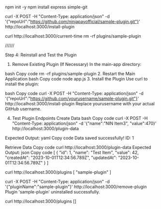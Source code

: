 npm init -y
npm install express simple-git

curl -X POST -H "Content-Type: application/json" -d '{"repoUrl":"https://github.com/ninjapayofficial/sample-plugin.git"}' http://localhost:3000/install-plugin

curl http://localhost:3000/current-time
rm -rf plugins/sample-plugin



//////

Step 4: Reinstall and Test the Plugin
1. Remove Existing Plugin (If Necessary)
In the main-app directory:

bash
Copy code
rm -rf plugins/sample-plugin
2. Restart the Main Application
bash
Copy code
node app.js
3. Install the Plugin
Use curl to install the plugin:

bash
Copy code
curl -X POST -H "Content-Type: application/json" -d '{"repoUrl":"https://github.com/yourusername/sample-plugin.git"}' http://localhost:3000/install-plugin
Replace yourusername with your actual GitHub username.

4. Test Plugin Endpoints
Create Data
bash
Copy code
curl -X POST -H "Content-Type: application/json" -d '{"name":"NIN Item3", "value":470}' http://localhost:3000/plugin-data

Expected Output:
yaml
Copy code
Data saved successfully! ID: 1

Retrieve Data
Copy code
curl http://localhost:3000/plugin-data
Expected Output:
json
Copy code
[
  {
    "id": 1,
    "name": "Test Item",
    "value": 42,
    "createdAt": "2023-10-01T12:34:56.789Z",
    "updatedAt": "2023-10-01T12:34:56.789Z"
  }
]




curl http://localhost:3000/plugins
[
  "sample-plugin"
]

curl -X POST -H "Content-Type: application/json" -d '{"pluginName":"sample-plugin"}' http://localhost:3000/remove-plugin
Plugin 'sample-plugin' uninstalled successfully.

curl http://localhost:3000/plugins
[]
